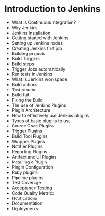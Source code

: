 # Introduction to Jenkins
* What is Continuous Integration?
* Why Jenkins
* Jenkins Installation
* Getting started with Jenkins
* Setting up Jenkins nodes
* Creating Jenkins first job
* Building projects
* Build Triggers
* Build steps
* Trigger Jobs automatically
* Run tests in Jenkins
* What is Jenkins workspace
* Build actions
* Test results
* Build fail
* Fixing the Build
* The use of Jenkins Plugins
* Plugin Architecture
* How to effectively use Jenkins plugins 
* Types of basic plugins to use
* Source Code Plugins
* Trigger Plugins
* Build Tool Plugins
* Wrapper Plugins
* Notifier Plugins
* Reporting Plugins
* Artifact and UI Plugins
* Installing a Plugin
* Plugin Configuration
* Ruby plugins
* Pipeline plugins
* Test Coverage
* Acceptance Testing
* Code Quality Metrics
* Notifications
* Documentation
* Deployments
